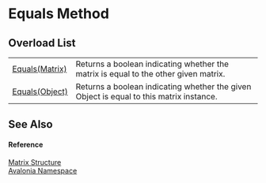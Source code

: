 # Equals Method


## Overload List
<table>
<tr>
<td><a href="M_Avalonia_Matrix_Equals">Equals(Matrix)</a></td>
<td>Returns a boolean indicating whether the matrix is equal to the other given matrix.</td>
</tr>
<tr>
<td><a href="M_Avalonia_Matrix_Equals_1">Equals(Object)</a></td>
<td>Returns a boolean indicating whether the given Object is equal to this matrix instance.</td>
</tr>
</table>

## See Also


#### Reference
<a href="T_Avalonia_Matrix">Matrix Structure</a>  
<a href="N_Avalonia">Avalonia Namespace</a>  

